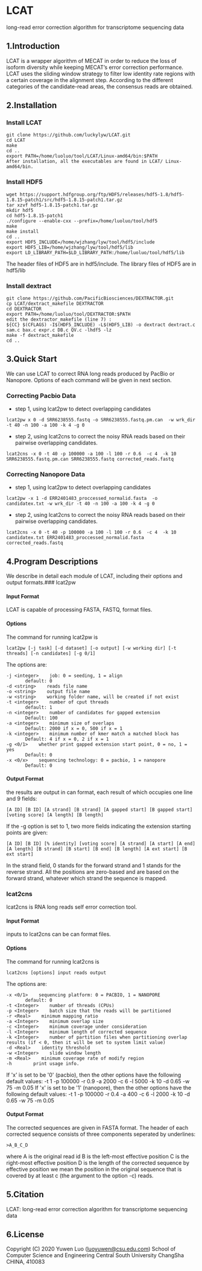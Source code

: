 # LCAT
long-read error correction algorithm for transcriptome sequencing data
## 1.Introduction
LCAT is a wrapper algorithm of MECAT in order to reduce the loss of isoform diversity while keeping MECAT’s error correction performance. LCAT uses the sliding window strategy to filter low identity rate regions with a certain coverage in the alignment step. According to the different categories of the candidate-read areas, the consensus reads are obtained. 
## 2.Installation
### Install LCAT
```
git clone https://github.com/luckylyw/LCAT.git
cd LCAT
make
cd ..
export PATH=/home/luoluo/tool/LCAT/Linux-amd64/bin:$PATH
After installation, all the executables are found in LCAT/ Linux-amd64/bin.
```
### Install HDF5
```
wget https://support.hdfgroup.org/ftp/HDF5/releases/hdf5-1.8/hdf5-1.8.15-patch1/src/hdf5-1.8.15-patch1.tar.gz
tar xzvf hdf5-1.8.15-patch1.tar.gz
mkdir hdf5
cd hdf5-1.8.15-patch1
./configure --enable-cxx --prefix=/home/luoluo/tool/hdf5
make
make install
cd ..
export HDF5_INCLUDE=/home/wjzhang/lyw/tool/hdf5/include
export HDF5_LIB=/home/wjzhang/lyw/tool/hdf5/lib
export LD_LIBRARY_PATH=$LD_LIBRARY_PATH:/home/luoluo/tool/hdf5/lib
```
The header files of HDF5 are in hdf5/include. The library files of HDF5 are in hdf5/lib
### Install dextract
```
git clone https://github.com/PacificBiosciences/DEXTRACTOR.git
cp LCAT/dextract_makefile DEXTRACTOR
cd DEXTRACTOR
export PATH=/home/luoluo/tool/DEXTRACTOR:$PATH
edit the dextractor_makefile (line 7) :
${CC} $(CFLAGS) -I$(HDF5_INCLUDE) -L$(HDF5_LIB) -o dextract dextract.c sam.c bax.c expr.c DB.c QV.c -lhdf5 -lz
make -f dextract_makefile
cd ..
```
## 3.Quick Start
We can use LCAT to correct RNA long reads produced by PacBio or Nanopore. Options of each command will be given in next section.
### Correcting Pacbio Data
* step 1, using lcat2pw to detect overlapping candidates
```
lcat2pw x 0 -d SRR6238555.fastq -o SRR6238555.fastq.pm.can  -w wrk_dir -t 40 -n 100 -a 100 -k 4 -g 0
```
* step 2, using lcat2cns to correct the noisy RNA reads based on their pairwise overlapping candidates.
```
lcat2cns -x 0 -t 40 -p 100000 -a 100 -l 100 -r 0.6  -c 4  -k 10 SRR6238555.fastq.pm.can SRR6238555.fastq corrected_reads.fastq
```
### Correcting Nanopore Data
* step 1, using lcat2pw to detect overlapping candidates
```
lcat2pw -x 1 -d ERR2401483_proccessed_normalid.fasta  -o candidatex.txt -w wrk_dir -t 40 -n 100 -a 100 -k 4 -g 0
```
* step 2, using lcat2cns to correct the noisy RNA reads based on their pairwise overlapping candidates.
```
lcat2cns -x 0 -t 40 -p 100000 -a 100 -l 100 -r 0.6  -c 4  -k 10 candidatex.txt ERR2401483_proccessed_normalid.fasta corrected_reads.fastq
```
## 4.Program Descriptions
We describe in detail each module of LCAT, including their options and output formats.### lcat2pw
#### Input Format
LCAT is capable of processing FASTA, FASTQ, format files.
#### Options
The command for running lcat2pw is
```
lcat2pw [-j task] [-d dataset] [-o output] [-w working dir] [-t threads] [-n candidates] [-g 0/1]
```
The options are:
```
-j <integer>    job: 0 = seeding, 1 = align
       default: 0
-d <string>    reads file name
-o <string>    output file name
-w <string>    working folder name, will be created if not exist
-t <integer>    number of cput threads
       default: 1
-n <integer>    number of candidates for gapped extension
       Default: 100
-a <integer>    minimum size of overlaps
       Default: 2000 if x = 0, 500 if x = 1
-k <integer>    minimum number of kmer match a matched block has
       Default: 4 if x = 0, 2 if x = 1
-g <0/1>    whether print gapped extension start point, 0 = no, 1 = yes
       Default: 0
-x <0/x>    sequencing technology: 0 = pacbio, 1 = nanopore
       Default: 0
```
#### Output Format
the results are output in can format, each result of which occupies one line and 9 fields:
```
[A ID] [B ID] [A strand] [B strand] [A gapped start] [B gapped start] [voting score] [A length] [B length]
```
If the -g option is set to 1, two more fields indicating the extension starting points are given:
```
[A ID] [B ID] [% identity] [voting score] [A strand] [A start] [A end] [A length] [B strand] [B start] [B end] [B length] [A ext start] [B ext start]
```
In the strand field, 0 stands for the forward strand and 1 stands for the reverse strand. All the positions are zero-based and are based on the forward strand, whatever which strand the sequence is mapped.
### lcat2cns
lcat2cns is RNA long reads self error correction tool.
#### Input Format
inputs to lcat2cns can be can format files.
#### Options
The command for running lcat2cns is
```
lcat2cns [options] input reads output
```
The options are:
```
-x <0/1>    sequencing platform: 0 = PACBIO, 1 = NANOPORE
       default: 0
-t <Integer>    number of threads (CPUs)
-p <Integer>    batch size that the reads will be partitioned
-r <Real>    minimum mapping ratio
-a <Integer>    minimum overlap size
-c <Integer>    minimum coverage under consideration
-l <Integer>    minimum length of corrected sequence
-k <Integer>    number of partition files when partitioning overlap results (if < 0, then it will be set to system limit value)
-d <Real>    identity threshold
-w <Integer>    slide window length
-m <Real>    minimum coverage rate of modify region
-h        print usage info.
```
If 'x' is set to be '0' (pacbio), then the other options have the following default values:
-t 1 -p 100000 -r 0.9 -a 2000 -c 6 -l 5000 -k 10 -d 0.65 -w 75 -m 0.05
If 'x' is set to be '1' (nanopore), then the other options have the following default values:
-t 1 -p 100000 -r 0.4 -a 400 -c 6 -l 2000 -k 10 -d 0.65 -w 75 -m 0.05
#### Output Format
The corrected sequences are given in FASTA format. The header of each corrected sequence consists of three components seperated by underlines:
```
>A_B_C_D
```
where
A is the original read id
B is the left-most effective position
C is the right-most effective position
D is the length of the corrected sequence
by effective position we mean the position in the original sequence that is covered by at least c (the argument to the option -c) reads.
## 5.Citation
LCAT: long-read error correction algorithm for transcriptome sequencing data
## 6.License
Copyright (C) 2020 Yuwen Luo (luoyuwen@csu.edu.com) School of Computer Science and Engineering Central South University ChangSha CHINA, 410083
